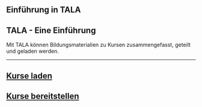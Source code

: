 Einführung in TALA
---
## TALA - Eine Einführung

Mit TALA können Bildungsmaterialien zu Kursen zusammengefasst, geteilt und geladen werden.

---
## [Kurse laden](unit-1.md)
## [Kurse bereitstellen](unit-2.md)
